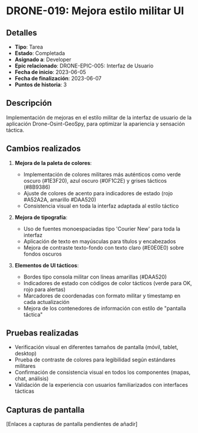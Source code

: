 # DRONE-019: Mejora estilo militar UI

## Detalles
- **Tipo**: Tarea
- **Estado**: Completada
- **Asignado a**: Developer
- **Epic relacionado**: DRONE-EPIC-005: Interfaz de Usuario
- **Fecha de inicio**: 2023-06-05
- **Fecha de finalización**: 2023-06-07
- **Puntos de historia**: 3

## Descripción
Implementación de mejoras en el estilo militar de la interfaz de usuario de la aplicación Drone-Osint-GeoSpy, para optimizar la apariencia y sensación táctica.

## Cambios realizados
1. **Mejora de la paleta de colores**:
   - Implementación de colores militares más auténticos como verde oscuro (#1E3F20), azul oscuro (#0F1C2E) y grises tácticos (#8B9386)
   - Ajuste de colores de acento para indicadores de estado (rojo #A52A2A, amarillo #DAA520)
   - Consistencia visual en toda la interfaz adaptada al estilo táctico

2. **Mejora de tipografía**:
   - Uso de fuentes monoespaciadas tipo 'Courier New' para toda la interfaz
   - Aplicación de texto en mayúsculas para títulos y encabezados
   - Mejora de contraste texto-fondo con texto claro (#E0E0E0) sobre fondos oscuros

3. **Elementos de UI tácticos**:
   - Bordes tipo consola militar con líneas amarillas (#DAA520)
   - Indicadores de estado con códigos de color tácticos (verde para OK, rojo para alertas)
   - Marcadores de coordenadas con formato militar y timestamp en cada actualización
   - Mejora de los contenedores de información con estilo de "pantalla táctica"

## Pruebas realizadas
- Verificación visual en diferentes tamaños de pantalla (móvil, tablet, desktop)
- Prueba de contraste de colores para legibilidad según estándares militares
- Confirmación de consistencia visual en todos los componentes (mapas, chat, análisis)
- Validación de la experiencia con usuarios familiarizados con interfaces tácticas

## Capturas de pantalla
[Enlaces a capturas de pantalla pendientes de añadir] 
